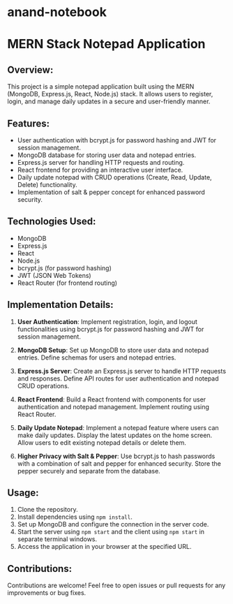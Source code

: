 # anand-notebook
# MERN Stack Notepad Application

## Overview:
This project is a simple notepad application built using the MERN (MongoDB, Express.js, React, Node.js) stack. It allows users to register, login, and manage daily updates in a secure and user-friendly manner.

## Features:
- User authentication with bcrypt.js for password hashing and JWT for session management.
- MongoDB database for storing user data and notepad entries.
- Express.js server for handling HTTP requests and routing.
- React frontend for providing an interactive user interface.
- Daily update notepad with CRUD operations (Create, Read, Update, Delete) functionality.
- Implementation of salt & pepper concept for enhanced password security.

## Technologies Used:
- MongoDB
- Express.js
- React
- Node.js
- bcrypt.js (for password hashing)
- JWT (JSON Web Tokens)
- React Router (for frontend routing)

## Implementation Details:
1. **User Authentication**: Implement registration, login, and logout functionalities using bcrypt.js for password hashing and JWT for session management.

2. **MongoDB Setup**: Set up MongoDB to store user data and notepad entries. Define schemas for users and notepad entries.

3. **Express.js Server**: Create an Express.js server to handle HTTP requests and responses. Define API routes for user authentication and notepad CRUD operations.

4. **React Frontend**: Build a React frontend with components for user authentication and notepad management. Implement routing using React Router.

5. **Daily Update Notepad**: Implement a notepad feature where users can make daily updates. Display the latest updates on the home screen. Allow users to edit existing notepad details or delete them.

6. **Higher Privacy with Salt & Pepper**: Use bcrypt.js to hash passwords with a combination of salt and pepper for enhanced security. Store the pepper securely and separate from the database.

## Usage:
1. Clone the repository.
2. Install dependencies using `npm install`.
3. Set up MongoDB and configure the connection in the server code.
4. Start the server using `npm start` and the client using `npm start` in separate terminal windows.
5. Access the application in your browser at the specified URL.

## Contributions:
Contributions are welcome! Feel free to open issues or pull requests for any improvements or bug fixes.


